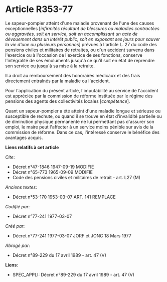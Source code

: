 # Article R353-77

Le sapeur-pompier atteint d'une maladie provenant de l'une des causes exceptionnelles [*infirmités résultant de blessures ou
maladies contractées ou aggravées, soit en service, soit en accomplissant un acte de dévouement dans un intérêt public, soit
en exposant ses jours pour sauver la vie d'une ou plusieurs personnes*] prévues à l'article L. 27 du code des pensions
civiles et militaires de retraites, ou d'un accident survenu dans l'exercice ou à l'occasion de l'exercice de ses fonctions,
conserve l'intégralité de ses émoluments jusqu'à ce qu'il soit en état de reprendre son service ou jusqu'à sa mise à la
retraite.

Il a droit au remboursement des honoraires médicaux et des frais directement entraînés par la maladie ou l'accident.

Pour l'application du présent article, l'imputabilité au service de l'accident est appréciée par la commission de réforme
instituée par le régime des pensions des agents des collectivités locales [*compétence*].

Quant un sapeur-pompier a été atteint d'une maladie longue et sérieuse ou susceptible de rechute, ou quand il se trouve en
état d'invalidité partielle ou de diminution physique permanente ne lui permettant pas d'assurer son emploi, le maire peut
l'affecter à un service moins pénible sur avis de la commission de réforme. Dans ce cas, l'intéressé conserve le bénéfice des
avantages acquis.

**Liens relatifs à cet article**

_Cite_:

  - Décret n°47-1846 1947-09-19 MODIFIE
  - Décret n°65-773 1965-09-09 MODIFIE
  - Code des pensions civiles et militaires de retrait - art. L27 (M)

_Anciens textes_:

  - Décret n°53-170 1953-03-07 ART. 141 REMPLACE

_Codifié par_:

  - Décret n°77-241 1977-03-07

_Créé par_:

  - Décret n°77-241 1977-03-07 JORF et JONC 18 Mars 1977

_Abrogé par_:

  - Décret n°89-229 du 17 avril 1989 - art. 47 (V)

**Liens**:

  - SPEC_APPLI: Décret n°89-229 du 17 avril 1989 - art. 47 (V)
